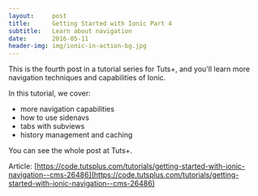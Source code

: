 ```yaml
---
layout:     post
title:      Getting Started with Ionic Part 4
subtitle:   Learn about navigation
date:       2016-05-11
header-img: img/ionic-in-action-bg.jpg
---
```


This is the fourth post in a tutorial series for Tuts+, and you'll learn more navigation techniques and capabilities of Ionic.

In this tutorial, we cover:

* more navigation capabilities
* how to use sidenavs
* tabs with subviews
* history management and caching

You can see the whole post at Tuts+.

Article: [https://code.tutsplus.com/tutorials/getting-started-with-ionic-navigation--cms-26486](https://code.tutsplus.com/tutorials/getting-started-with-ionic-navigation--cms-26486)